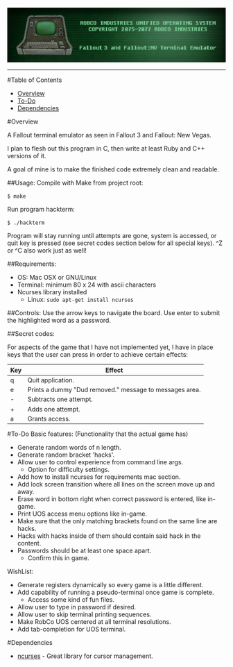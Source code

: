 ![RobCo Industries Unified Operating System Terminal](readme_assets/title.png)

---

#Table of Contents

- [Overview](#overview)
- [To-Do](#to-do)
- [Dependencies](#dependencies)

#<a name="overview"></a>Overview

A Fallout terminal emulator as seen in Fallout 3 and Fallout: New Vegas.

I plan to flesh out this program in C, then write at least Ruby and C++ versions of it.

A goal of mine is to make the finished code extremely clean and readable.

##Usage:
Compile with Make from project root:
```
$ make
```

Run program hackterm:
```
$ ./hackterm
```

Program will stay running until attempts are gone, system is accessed, or quit key is pressed (see secret codes section below for all special keys). ^Z or ^C also work just as well!

##Requirements:
- OS: Mac OSX or GNU/Linux
- Terminal: minimum 80 x 24 with ascii characters
- Ncurses library installed
  * Linux: ```sudo apt-get install ncurses```

##Controls:
Use the arrow keys to navigate the board. Use enter to submit the highlighted word as a password.

##Secret codes:

For aspects of the game that I have not implemented yet, I have in place keys that the user can press in order to achieve certain effects:

| Key | Effect                                                  |
| --- | ------------------------------------------------------- |
|  q  | Quit application.                                       |
|  e  | Prints a dummy "Dud removed." message to messages area. |
|  -  | Subtracts one attempt.                                  |
|  +  | Adds one attempt.                                       |
|  a  | Grants access.                                          |

#<a name="to-do"></a>To-Do
Basic features: (Functionality that the actual game has)
- Generate random words of n length.
- Generate random bracket 'hacks'.
- Allow user to control experience from command line args.
  * Option for difficulty settings.
- Add how to install ncurses for requirements mac section.
- Add lock screen transition where all lines on the screen move up and away.
- Erase word in bottom right when correct password is entered, like in-game.
- Print UOS access menu options like in-game.
- Make sure that the only matching brackets found on the same line are hacks.
- Hacks with hacks inside of them should contain said hack in the content.
- Passwords should be at least one space apart.
  * Confirm this in game.


WishList:
- Generate registers dynamically so every game is a little different.
- Add capability of running a pseudo-terminal once game is complete.
  * Access some kind of fun files.
- Allow user to type in password if desired.
- Allow user to skip terminal printing sequences.
- Make RobCo UOS centered at all terminal resolutions.
- Add tab-completion for UOS terminal.

#<a name="dependencies"></a>Dependencies

+ [ncurses](http://www.gnu.org/software/ncurses/) - Great library for cursor management.